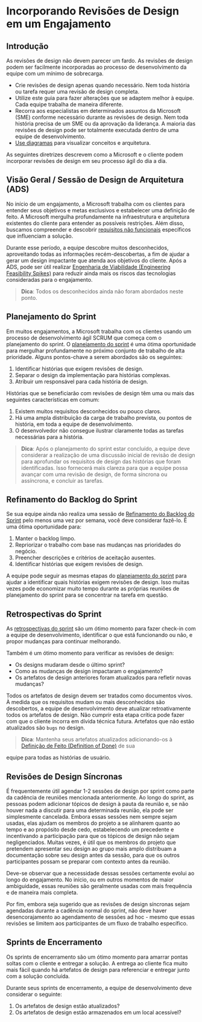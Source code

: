 # Incorporando Revisões de Design em um Engajamento

## Introdução

As revisões de design não devem parecer um fardo. As revisões de design podem ser facilmente incorporadas ao processo de desenvolvimento da equipe com um mínimo de sobrecarga.

- Crie revisões de design apenas quando necessário. Nem toda história ou tarefa requer uma revisão de design completa.
- Utilize este guia para fazer alterações que se adaptem melhor à equipe. Cada equipe trabalha de maneira diferente.
- Recorra aos especialistas em determinados assuntos da Microsoft (SME) conforme necessário durante as revisões de design. Nem toda história precisa de um SME ou da aprovação da liderança. A maioria das revisões de design pode ser totalmente executada dentro de uma equipe de desenvolvimento.
- [Use diagramas](./preferred-diagram-tooling.md) para visualizar conceitos e arquitetura.

As seguintes diretrizes descrevem como a Microsoft e o cliente podem incorporar revisões de design em seu processo ágil do dia a dia.

## Visão Geral / Sessão de Design de Arquitetura (ADS)

No início de um engajamento, a Microsoft trabalha com os clientes para entender seus objetivos e metas exclusivos e estabelecer uma definição de feito. A Microsoft mergulha profundamente na infraestrutura e arquitetura existentes do cliente para entender as possíveis restrições. Além disso, buscamos compreender e descobrir [requisitos não funcionais](../../design-patterns/non-functional-requirements-capture-guide.md) específicos que influenciam a solução.

Durante esse período, a equipe descobre muitos desconhecidos, aproveitando todas as informações recém-descobertas, a fim de ajudar a gerar um design impactante que atenda aos objetivos do cliente. Após a ADS, pode ser útil realizar [Engenharia de Viabilidade (Engineering Feasibility Spikes)](../recipes/engineering-feasibility-spikes.md) para reduzir ainda mais os riscos das tecnologias consideradas para o engajamento.

> **Dica**: Todos os desconhecidos ainda não foram abordados neste ponto.

## Planejamento do Sprint

Em muitos engajamentos, a Microsoft trabalha com os clientes usando um processo de desenvolvimento ágil SCRUM que começa com o planejamento do sprint. O [planejamento do sprint](../../../agile-development/core-expectations/README.md) é uma ótima oportunidade para mergulhar profundamente no próximo conjunto de trabalho de alta prioridade. Alguns pontos-chave a serem abordados são os seguintes:

1. Identificar histórias que exigem revisões de design.
1. Separar o design da implementação para histórias complexas.
1. Atribuir um responsável para cada história de design.

Histórias que se beneficiarão com revisões de design têm uma ou mais das seguintes características em comum:

1. Existem muitos requisitos desconhecidos ou pouco claros.
1. Há uma ampla distribuição da carga de trabalho prevista, ou pontos de história, em toda a equipe de desenvolvimento.
1. O desenvolvedor não consegue ilustrar claramente todas as tarefas necessárias para a história.

> **Dica**: Após o planejamento do sprint estar concluído, a equipe deve considerar a realização de uma discussão inicial de revisão de design para aprofundar os requisitos de design das histórias que foram identificadas. Isso fornecerá mais clareza para que a equipe possa avançar com uma revisão de design, de forma síncrona ou assíncrona, e concluir as tarefas.

## Refinamento do Backlog do Sprint

Se sua equipe ainda não realiza uma sessão de [Refinamento do Backlog do Sprint](../../../agile-development/advanced-topics/backlog-management/README.md) pelo menos uma vez por semana, você deve considerar fazê-lo. É uma ótima oportunidade para:

1. Manter o backlog limpo.
1. Repriorizar o trabalho com base nas mudanças nas prioridades do negócio.
1. Preencher descrições e critérios de aceitação ausentes.
1. Identificar histórias que exigem revisões de design.

A equipe pode seguir as mesmas etapas do [planejamento do sprint](#planejamento-do-sprint) para ajudar a identificar quais histórias exigem revisões de design. Isso muitas vezes pode economizar muito tempo durante as próprias reuniões de planejamento do sprint para se concentrar na tarefa em questão.

## Retrospectivas do Sprint

As [retrospectivas do sprint](../../../agile-development/core-expectations/README.md) são um ótimo momento para fazer check-in com a equipe de desenvolvimento, identificar o que está funcionando ou não, e propor mudanças para continuar melhorando.

Também é um ótimo momento para verificar as revisões de design:

- Os designs mudaram desde o último sprint?
- Como as mudanças de design impactaram o engajamento?
- Os artefatos de design anteriores foram atualizados para refletir novas mudanças?

Todos os artefatos de design devem ser tratados como documentos vivos. À medida que os requisitos mudam ou mais desconhecidos são descobertos, a equipe de desenvolvimento deve atualizar retroativamente todos os artefatos de design. Não cumprir esta etapa crítica pode fazer com que o cliente incorra em dívida técnica futura. Artefatos que não estão atualizados são `bugs` no design.

> **Dica**: Mantenha seus artefatos atualizados adicionando-os à [Definição de Feito (Definition of Done)](../../../agile-development/advanced-topics/team-agreements/definition-of-done.md) de sua

 equipe para todas as histórias de usuário.

## Revisões de Design Síncronas

É frequentemente útil agendar 1-2 sessões de design por sprint como parte da cadência de reuniões mencionada anteriormente.
Ao longo do sprint, as pessoas podem adicionar tópicos de design à pauta da reunião e, se não houver nada a discutir para uma determinada reunião, ela pode ser simplesmente cancelada.
Embora essas sessões nem sempre sejam usadas, elas ajudam os membros do projeto a se alinharem quanto ao tempo e ao propósito desde cedo, estabelecendo um precedente e incentivando a participação para que os tópicos de design não sejam negligenciados.
Muitas vezes, é útil que os membros do projeto que pretendem apresentar seu design ao grupo mais amplo distribuam a documentação sobre seu design antes da sessão, para que os outros participantes possam se preparar com contexto antes da reunião.

Deve-se observar que a necessidade dessas sessões certamente evolui ao longo do engajamento.
No início, ou em outros momentos de maior ambiguidade, essas reuniões são geralmente usadas com mais frequência e de maneira mais completa.

Por fim, embora seja sugerido que as revisões de design síncronas sejam agendadas durante a cadência normal do sprint, não deve haver desencorajamento ao agendamento de sessões ad hoc - mesmo que essas revisões se limitem aos participantes de um fluxo de trabalho específico.

## Sprints de Encerramento

Os sprints de encerramento são um ótimo momento para amarrar pontas soltas com o cliente e entregar a solução. A entrega ao cliente fica muito mais fácil quando há artefatos de design para referenciar e entregar junto com a solução concluída.

Durante seus sprints de encerramento, a equipe de desenvolvimento deve considerar o seguinte:

1. Os artefatos de design estão atualizados?
1. Os artefatos de design estão armazenados em um local acessível?
